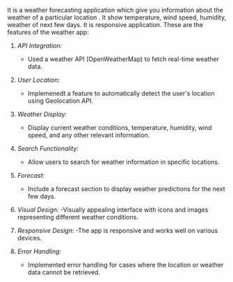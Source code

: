 It is a weather forecasting application which give you information about the weather of a particular location . It show temperature, wind speed, humidity, weather of next few days. It is responsive application.
These are the features of the weather app:

1. *API Integration:*
   - Used a weather API (OpenWeatherMap) to fetch real-time weather data.

2. *User Location:*
   - Implemenedt a feature to automatically detect the user's location using Geolocation API.

3. *Weather Display:*
   - Display current weather conditions, temperature, humidity, wind speed, and any other relevant information.

4. *Search Functionality:*
   - Allow users to search for weather information in specific locations.

5. *Forecast:*
   - Include a forecast section to display weather predictions for the next few days.

6. *Visual Design:*
   -Visually appealing interface with icons and images representing different weather conditions.

7. *Responsive Design:*
   -The app is responsive and works well on various devices.

8. *Error Handling:*
   - Implemented error handling for cases where the location or weather data cannot be retrieved.
